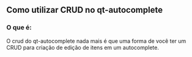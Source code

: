 ## Como utilizar CRUD no qt-autocomplete

### O que é:

O crud do qt-autocomplete nada mais é que uma forma de você ter um CRUD para
criação de edição de itens em um autocomplete.
